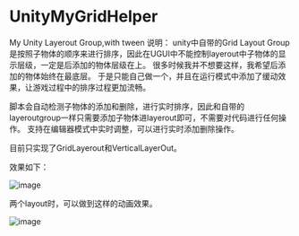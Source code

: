 # UnityMyGridHelper
My Unity Layerout Group,with tween
说明：
unity中自带的Grid Layout Group是按照子物体的顺序来进行排序，因此在UGUI中不能控制layerout中子物体的显示层级，一定是后添加的物体层级在上。
很多时候我并不想要这样，我希望后添加的物体始终在最底层。
于是只能自己做一个，并且在运行模式中添加了缓动效果，让游戏过程中的排序过程更加流畅。

脚本会自动检测子物体的添加和删除，进行实时排序，因此和自带的layeroutgroup一样只需要添加子物体进layerout即可，不需要对代码进行任何操作。
支持在编辑器模式中实时调整，可以进行实时添加删除操作。

目前只实现了GridLayerout和VerticalLayerOut。

效果如下：

![image](https://s2.loli.net/2022/08/03/KsJe5YUIfXkbFiz.gif)

两个layout时，可以做到这样的动画效果。

![image](https://s2.loli.net/2022/08/03/ZS6h3rEvtcw5GBR.gif)
